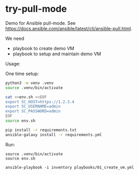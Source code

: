 # try-pull-mode

Demo for Ansible pull-mode.
See https://docs.ansible.com/ansible/latest/cli/ansible-pull.html.

We need
- playbook to create demo VM
- playbook to setup and maintain demo VM

Usage:

One time setup:

```bash
python3 -m venv .venv
source .venv/bin/activate

cat >>env.sh <<EOF
export SC_HOST=https://1.2.3.4
export SC_USERNAME=admin
export SC_PASSWORD=admin
EOF
source env.sh

pip install -r requirements.txt
ansible-galaxy install -r requirements.yml
```

Run:

```
source .venv/bin/activate
source env.sh

ansible-playbook -i inventory playbooks/01_create_vm.yml
```
